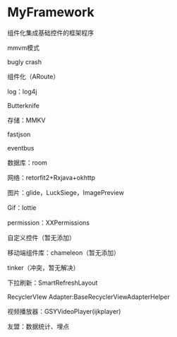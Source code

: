 # MyFramework
组件化集成基础控件的框架程序

mmvm模式

bugly crash

组件化（ARoute）

log：log4j

Butterknife

存储：MMKV

fastjson

eventbus

数据库：room

网络：retorfit2+Rxjava+okhttp

图片：glide，LuckSiege，ImagePreview

Gif：lottie

permission：XXPermissions

自定义控件（暂无添加）

移动端组件库：chameleon（暂无添加）

tinker（冲突，暂无解决）

下拉刷新：SmartRefreshLayout

RecyclerVIew Adapter:BaseRecyclerViewAdapterHelper

视频播放器：GSYVideoPlayer(ijkplayer)

友盟：数据统计、埋点
